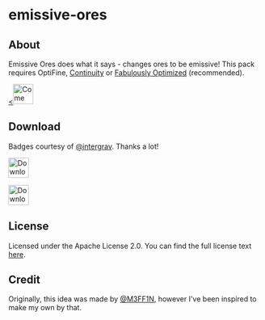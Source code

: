 # emissive-ores

## About

Emissive Ores does what it says - changes ores to be emissive! This pack requires OptiFine, [Continuity](https://modrinth.com/mod/continuity) or [Fabulously Optimized](https://modrinth.com/modpack/fabulously-optimized) (recommended).

<a href="https://discord.gg/buPbUvw5FD"><<img alt="Come chat with us on Discord!" height="40" src="https://cdn.jsdelivr.net/npm/@intergrav/devins-badges@3/assets/compact/social/discord-plural_vector.svg"></a>

## Download

Badges courtesy of [@intergrav](https://github.com/intergrav). Thanks a lot!

<a href="https://modrinth.com/resourcepack/emissive-ores"><img alt="Download on Modrinth" height="40" src="https://cdn.jsdelivr.net/npm/@intergrav/devins-badges@3/assets/compact/available/modrinth_vector.svg"></a>

<a href="https://github.com/osfanbuff63/emissive-ores/releases/latest"><img alt="Download on GitHub" height="40" src="https://cdn.jsdelivr.net/npm/@intergrav/devins-badges@3/assets/compact/available/github_vector.svg"></a>

## License

Licensed under the Apache License 2.0. You can find the full license text [here](https://github.com/osfanbuff63/emissive-ores/blob/master/LICENSE.md).

## Credit

Originally, this idea was made by [@M3FF1N](https://github.com/M3FF1N), however I've been inspired to make my own by that.
